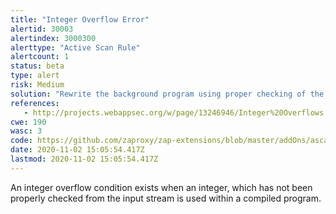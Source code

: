 ```yaml
---
title: "Integer Overflow Error"
alertid: 30003
alertindex: 3000300
alerttype: "Active Scan Rule"
alertcount: 1
status: beta
type: alert
risk: Medium
solution: "Rewrite the background program using proper checking of the size of integer being input to prevent overflows and divide by 0 errors.  This will require a recompile of the background executable."
references:
   - http://projects.webappsec.org/w/page/13246946/Integer%20Overflows
cwe: 190
wasc: 3
code: https://github.com/zaproxy/zap-extensions/blob/master/addOns/ascanrulesBeta/src/main/java/org/zaproxy/zap/extension/ascanrulesBeta/IntegerOverflowScanRule.java
date: 2020-11-02 15:05:54.417Z
lastmod: 2020-11-02 15:05:54.417Z
---
```

An integer overflow condition exists when an integer, which has not been properly checked from the input stream is used within a compiled program. 
